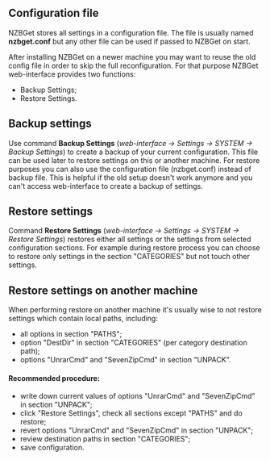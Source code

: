 ---
---
## Configuration file ##
NZBGet stores all settings in a configuration file. The file is usually named **nzbget.conf** but any other file can be used if passed to NZBGet on start.

After installing NZBGet on a newer machine you may want to reuse the old config file in order to skip the full reconfiguration. For that purpose NZBGet web-interface provides two functions:
- Backup Settings;
- Restore Settings.

## Backup settings
Use command **Backup Settings** (*web-interface -> Settings -> SYSTEM -> Backup Settings*) to create a backup of your current configuration. This file can be used later to restore settings on this or another machine. For restore purposes you can also use the configuration file (nzbget.conf) instead of backup file. This is helpful if the old setup doesn't work anymore and you can't access web-interface to create a backup of settings.

## Restore settings
Command **Restore Settings** (*web-interface -> Settings -> SYSTEM -> Restore Settings*) restores either all settings or the settings from selected configuration sections. For example during restore process you can choose to restore only settings in the section "CATEGORIES" but not touch other settings.

## Restore settings on another machine
When performing restore on another machine it's usually wise to not restore settings which contain local paths, including:
- all options in section "PATHS";
- option "DestDir" in section "CATEGORIES" (per category destination path);
- options "UnrarCmd" and "SevenZipCmd" in section "UNPACK".

#### Recommended procedure:
- write down current values of options "UnrarCmd" and "SevenZipCmd" in section "UNPACK";
- click "Restore Settings", check all sections except "PATHS" and do restore;
- revert options "UnrarCmd" and "SevenZipCmd" in section "UNPACK";
- review destination paths in section "CATEGORIES";
- save configuration.

